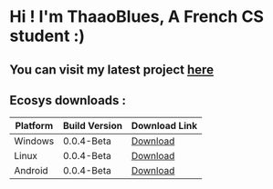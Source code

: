 # Hi ! I'm ThaaoBlues, A French CS student :)

## You can visit my latest project [here](https://github.com/thaaoblues/qsync)
## Ecosys downloads :

| Platform     | Build Version | Download Link                                                 |
|--------------|---------------|---------------------------------------------------------------|
| Windows      | 0.0.4-Beta        | [Download](https://github.com/ThaaoBlues/qsync/releases/download/0.0.4-Beta/qsync_windows_x64.exe) |
| Linux        | 0.0.4-Beta        | [Download](https://github.com/ThaaoBlues/qsync/releases/download/0.0.4-Beta/qsync_linux)           |
| Android      | 0.0.4-Beta        | [Download](https://github.com/ThaaoBlues/ecosys_mobile/raw/master/app/release/app-release.apk)     |
